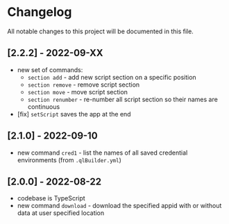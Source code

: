 # Changelog

All notable changes to this project will be documented in this file.

## [2.2.2] - 2022-09-XX

- new set of commands:
  - `section add` - add new script section on a specific position
  - `section remove` - remove script section
  - `section move` - move script section
  - `section renumber` - re-number all script section so their names are continuous
- [fix] `setScript` saves the app at the end

## [2.1.0] - 2022-09-10

- new command `cred1` - list the names of all saved credential environments (from `.qlBuilder.yml`)

## [2.0.0] - 2022-08-22

- codebase is TypeScript
- new command `download` - download the specified appid with or without data at user specified location
